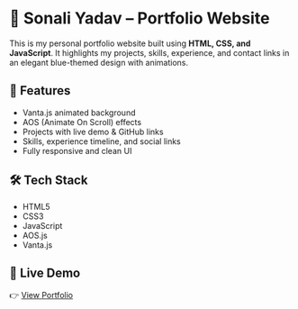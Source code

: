 
# 💼 Sonali Yadav – Portfolio Website

This is my personal portfolio website built using **HTML, CSS, and JavaScript**. It highlights my projects, skills, experience, and contact links in an elegant blue-themed design with animations.

## 🔹 Features

- Vanta.js animated background
- AOS (Animate On Scroll) effects
- Projects with live demo & GitHub links
- Skills, experience timeline, and social links
- Fully responsive and clean UI

## 🛠️ Tech Stack

- HTML5
- CSS3
- JavaScript
- AOS.js
- Vanta.js

## 📍 Live Demo

👉 [View Portfolio](https://sonaliyadav17.github.io/myportfolio/)
